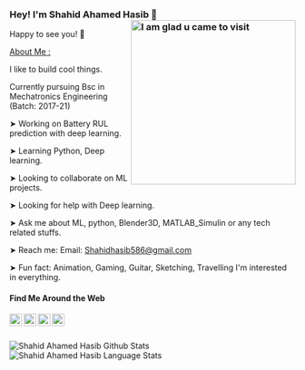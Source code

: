 ### Hey! I'm Shahid Ahamed Hasib 👀 <img align="right" alt="I am glad u came to visit" src="https://media.giphy.com/media/g06HKnMmtK1aXurndU/giphy.gif" width="290">
Happy to see you! 🤩
<!--
Welcome to my page, I am [Shahid Ahamed Hasib](https://shahidhasib586.github.io/) :octocat:</br></br>
-->

<u>About Me :</u></br>

I like to build cool things.</br>

Currently pursuing Bsc in Mechatronics Engineering (Batch: 2017-21) </br>

➤ Working on Battery RUL prediction with deep learning.

➤ Learning Python, Deep learning.

➤ Looking to collaborate on ML projects.

➤ Looking for help with Deep learning.

➤ Ask me about ML, python, Blender3D, MATLAB_Simulin or any tech related stuffs.

➤ Reach me: Email: Shahidhasib586@gmail.com

➤ Fun fact: Animation, Gaming, Guitar, Sketching, Travelling I'm interested in everything.

#### Find Me Around the Web </br>
<a href="https://twitter.com/shahid_Hasib">
  <img align="left" alt="Hasib's Twitter" width="22px" src="https://cdn.jsdelivr.net/npm/simple-icons@v3/icons/twitter.svg" />
</a>
<a href="https://www.linkedin.com/in/shahid-ahamed-hasib-040591118/">
  <img align="left" alt="Hasib's Linkdein" width="22px" src="https://cdn.jsdelivr.net/npm/simple-icons@v3/icons/linkedin.svg" />
</a>
<a href="https://www.instagram.com/Shahid_Hasib/?hl=en">
  <img align="left" alt="Hasib's Instagram" width="22px" src="https://cdn.jsdelivr.net/npm/simple-icons@v3/icons/instagram.svg" />
</a>

<a href="https://www.facebook.com/Shahidahamed.hasib">
  <img align="left" alt="Hasib's Facebook" width="22px" src="https://cdn.jsdelivr.net/npm/simple-icons@v3/icons/facebook.svg" />
</a></br></br>





![Shahid Ahamed Hasib Github Stats](https://github-readme-stats.anuraghazra1.vercel.app/api?username=shahidhasib586&show_icons=true&include_all_commits=true&theme=radical)
![Shahid Ahamed Hasib Language Stats](https://github-readme-stats.anuraghazra1.vercel.app/api/top-langs/?username=shahidhasib586&layout=compact&theme=radical)


<!--
**Shahidhasib586/Shahidhasib586** is a ✨ _special_ ✨ repository because its `README.md` (this file) appears on your GitHub profile.

Here are some ideas to get you started:**
- 🔭 I’m currently working on Battery RUL prediction with deep learning.
- 🌱 I’m currently learning Python, Deep learning.
- 👯 I’m looking to collaborate on ML projects.
- 🤔 I’m looking for help with Deep learning.
- 💬 Ask me about ML, python, Blender3D, MATLAB_Simulin or any tech related stuffs.
- 📫 How to reach me: Email: Shahidhasib586@gmail.com, Facebook: https://fb.com/shahidahamed.hasib, Linkedin: https://linkedin.com/in/shahid-ahamed-hasib-040591118/
- 😄 Pronouns: He/His
- ⚡ Fun fact: Animation, Gaming, Guitar, Sketching, Travelling I'm interested in everything.
-->
